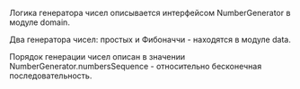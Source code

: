 Логика генератора чисел описывается интерфейсом NumberGenerator в модуле domain.

Два генератора чисел: простых и Фибоначчи - находятся в модуле data.

Порядок генерации чисел описан в значении NumberGenerator.numbersSequence - относительно бесконечная последовательность.
